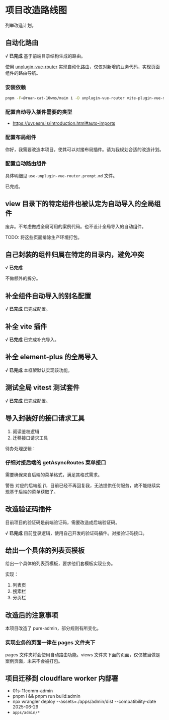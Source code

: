 # 项目改造路线图

列举改造计划。

## 自动化路由

√ **已完成** 基于前端目录结构生成的路由。

使用 [unplugin-vue-router](https://uvr.esm.is/) 实现自动化路由，仅仅对新增的业务代码，实现页面组件的路由导航。

### 安装依赖

```bash
pnpm -F=@ruan-cat-10wms/main i -D unplugin-vue-router vite-plugin-vue-meta-layouts
```

### 配置自动导入插件需要的类型

- https://uvr.esm.is/introduction.html#auto-imports

### 配置布局组件

你好，我需要改造本项目，使其可以对接布局插件。请为我规划合适的改造计划。

### 配置自动路由组件

具体明细见 `use-unplugin-vue-router.prompt.md` 文件。

已完成。

## view 目录下的特定组件也被认定为自动导入的全局组件

废弃。不考虑做成全局可用的案例代码。也不设计全局导入的自动组件。

TODO: 将这些页面排除生产环境打包。

## 自己封装的组件归属在特定的目录内，避免冲突

√ **已完成**

不做额外的拆分。

## 补全组件自动导入的别名配置

√ **已完成** 已完成配置。

## 补全 vite 插件

√ **已完成** 已完成补充导入。

## 补全 element-plus 的全局导入

√ **已完成** 本框架默认实现该功能。

## 测试全局 vitest 测试套件

√ **已完成** 已完成配置。

## 导入封装好的接口请求工具

1. 阅读鉴权逻辑
2. 迁移接口请求工具

待办处理逻辑：

### 仔细对接后端的 getAsyncRoutes 菜单接口

需要确保来自后端的菜单格式，满足其格式需求。

警告 对应的后端组 j1，目前已经不再回复我，无法提供任何服务，故不能继续实现基于后端的菜单获取了。

## 改造验证码插件

目前项目的验证码是前端验证码，需要改造成后端验证码。

√ **已完成** 目前登录逻辑，使用自己开发的验证码插件。对接验证码接口。

## 给出一个具体的列表页模板

给出一个具体的列表页模板，要求他们套模板实现业务。

实现：

1. 列表页
2. 搜索栏
3. 分页栏

## 改造后的注意事项

本项目改造了 pure-admin，部分规则有所变化。

### 实现业务的页面一律在 pages 文件夹下

pages 文件夹将会使用自动路由功能。views 文件夹下面的页面，仅仅被当做是案例页面，未来不会被打包。

## 项目迁移到 cloudflare worker 内部署

- 01s-11comm-admin
- pnpm i && pnpm run build:admin
- npx wrangler deploy --assets=./apps/admin/dist --compatibility-date 2025-06-29
- `apps/admin/*`
